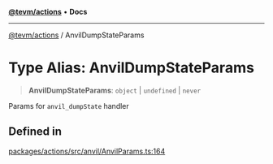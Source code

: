 [**@tevm/actions**](../README.md) • **Docs**

***

[@tevm/actions](../globals.md) / AnvilDumpStateParams

# Type Alias: AnvilDumpStateParams

> **AnvilDumpStateParams**: `object` \| `undefined` \| `never`

Params for `anvil_dumpState` handler

## Defined in

[packages/actions/src/anvil/AnvilParams.ts:164](https://github.com/qbzzt/tevm-monorepo/blob/main/packages/actions/src/anvil/AnvilParams.ts#L164)
